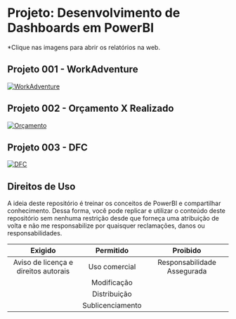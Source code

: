 # Projeto: Desenvolvimento de Dashboards em PowerBI  
*Clique nas imagens para abrir os relatórios na web.

## Projeto 001 - WorkAdventure

[![WorkAdventure](https://i.imgur.com/KjmNCnO.png)](https://app.powerbi.com/view?r=eyJrIjoiNmUzZDhjOWYtODQxYy00OWE0LTlkYzUtOTAyMTUxNzFjMmQ1IiwidCI6ImIyZDgxYThkLWQ1NzMtNGNkZS04MWZjLTc4Zjg4NzMzZTg3YiJ9)  

## Projeto 002 - Orçamento X Realizado  

[![Orçamento](https://i.imgur.com/ij0Xxnj.png)](https://app.powerbi.com/view?r=eyJrIjoiMmIxOWFjN2QtODA1OS00MmE5LWE2ODctMDVjZGEwNDVhZDc5IiwidCI6ImIyZDgxYThkLWQ1NzMtNGNkZS04MWZjLTc4Zjg4NzMzZTg3YiJ9)  

## Projeto 003 - DFC  

[![DFC](https://i.imgur.com/s6oUy9q.png)](https://app.powerbi.com/view?r=eyJrIjoiZGQ2YTYwMmUtZTRiMC00ZDUwLTkwZGEtNDY1OTdjMTdiMDBmIiwidCI6IjM0Zjc1YTY1LWUzYWItNDY3Yy1hNzhhLTcxNjkwNTBjMWY5MSJ9)

## Direitos de Uso
A ideia deste repositório é treinar os conceitos de PowerBI e compartilhar conhecimento. Dessa forma, você pode replicar e utilizar o conteúdo deste repositório sem nenhuma restrição desde que forneça uma atribuição de volta e não me responsabilize por quaisquer reclamações, danos ou responsabilidades.  

Exigido | Permitido |Proibido
:---: | :---: | :---:
Aviso de licença e direitos autorais | Uso comercial | Responsabilidade Assegurada
 || Modificação ||
 || Distribuição || 
 || Sublicenciamento ||
